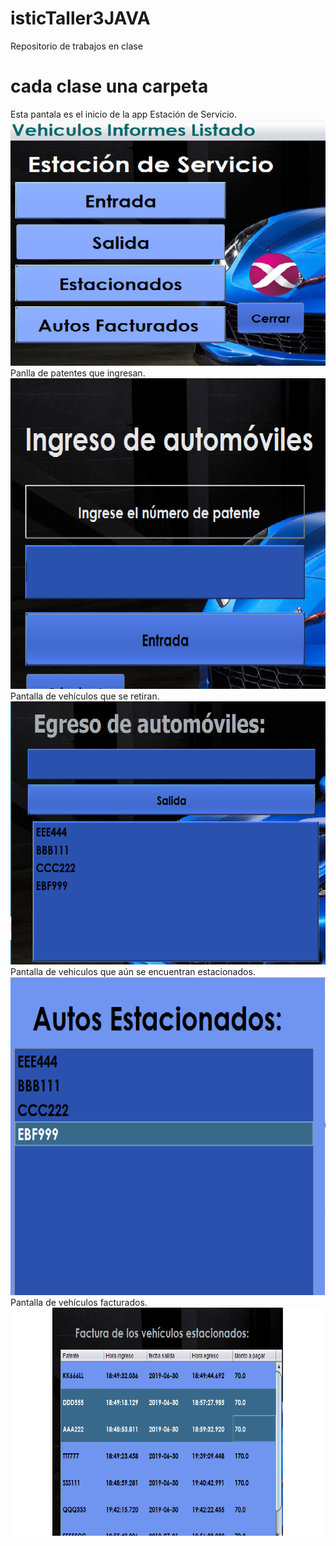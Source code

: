 # isticTaller3JAVA
 
Repositorio de trabajos en clase

# cada clase una carpeta
Esta pantala es el inicio de la app Estación de Servicio.
![solarized vim](https://github.com/gbon89/isticTaller3JAVA/blob/master/img/principal.png)
Panlla de patentes que ingresan.
![solarized vim](https://github.com/gbon89/isticTaller3JAVA/blob/master/img/entrada.png)
Pantalla de vehículos que se retiran.
![solarized vim](https://github.com/gbon89/isticTaller3JAVA/blob/master/img/Salida.png)
Pantalla de vehiculos que aún se encuentran estacionados.
![solarized vim](https://github.com/gbon89/isticTaller3JAVA/blob/master/img/estacionados.png)
Pantalla de vehículos facturados.
![solarized vim](https://github.com/gbon89/isticTaller3JAVA/blob/master/img/facturado.png)

